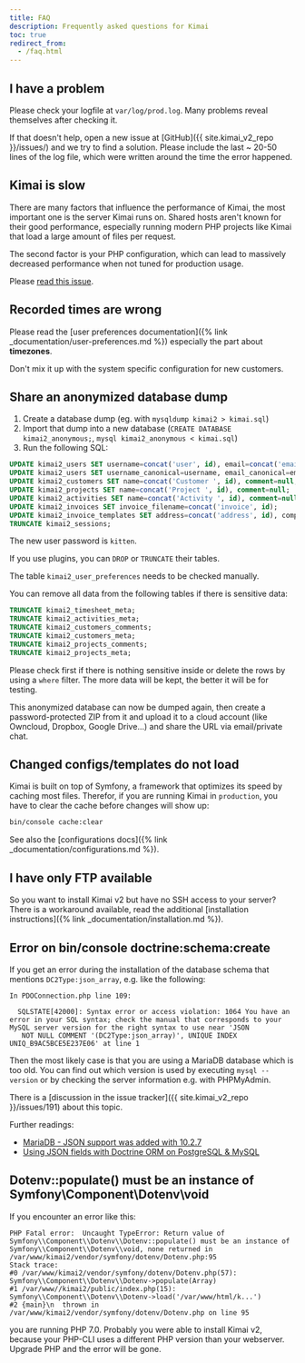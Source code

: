 ```yaml
---
title: FAQ
description: Frequently asked questions for Kimai
toc: true
redirect_from:
  - /faq.html
---
```


## I have a problem

Please check your logfile at `var/log/prod.log`. Many problems reveal themselves after checking it.

If that doesn't help, open a new issue at [GitHub]({{ site.kimai_v2_repo }}/issues/) and we try to find a solution.
Please include the last ~ 20-50 lines of the log file, which were written around the time the error happened.  

## Kimai is slow

There are many factors that influence the performance of Kimai, the most important one is the server Kimai runs on.
Shared hosts aren't known for their good performance, especially running modern PHP projects like Kimai that load a large amount of files per request.

The second factor is your PHP configuration, which can lead to massively decreased performance when not tuned for production usage. 

Please [read this issue](https://github.com/kevinpapst/kimai2/issues/1584#issuecomment-604048869).

## Recorded times are wrong

Please read the [user preferences documentation]({% link _documentation/user-preferences.md %}) especially the part 
about **timezones**.

Don't mix it up with the system specific configuration for new customers.

## Share an anonymized database dump

1. Create a database dump (eg. with `mysqldump kimai2 > kimai.sql`)
2. Import that dump into a new database (`CREATE DATABASE kimai2_anonymous;`, `mysql kimai2_anonymous < kimai.sql`)
3. Run the following SQL: 
```sql
UPDATE kimai2_users SET username=concat('user', id), email=concat('email', id, '@example.com'), alias=concat('User ', id), title=null, avatar=null, password='$argon2id$v=19$m=65536,t=4,p=1$SgXu9HaM4kuQriSrWFyWmA$SouREL0yyxTyV/+YSTHWVc0UPwh5rROwOXgf96K94uM'; 
UPDATE kimai2_users SET username_canonical=username, email_canonical=email,api_token=password; 
UPDATE kimai2_customers SET name=concat('Customer ', id), comment=null, vat_id=null, company=null, address=null, email=null, contact=null, phone=null, fax=null, mobile=null, homepage=null; 
UPDATE kimai2_projects SET name=concat('Project ', id), comment=null; 
UPDATE kimai2_activities SET name=concat('Activity ', id), comment=null; 
UPDATE kimai2_invoices SET invoice_filename=concat('invoice', id);
UPDATE kimai2_invoice_templates SET address=concat('address', id), company=concat('company', id), vat_id=null, contact=null, payment_details=null, payment_terms=null;
TRUNCATE kimai2_sessions;
```
The new user password is `kitten`.

If you use plugins, you can `DROP` or `TRUNCATE` their tables.

The table  `kimai2_user_preferences` needs to be checked manually.

You can remove all data from the following tables if there is sensitive data:
```sql
TRUNCATE kimai2_timesheet_meta;
TRUNCATE kimai2_activities_meta;
TRUNCATE kimai2_customers_comments;
TRUNCATE kimai2_customers_meta;
TRUNCATE kimai2_projects_comments;
TRUNCATE kimai2_projects_meta;
```
Please check first if there is nothing sensitive inside or delete the rows by using a `where` filter.
The more data will be kept, the better it will be for testing. 

This anonymized database can now be dumped again, then create a password-protected ZIP from it and upload it to 
a cloud account (like Owncloud, Dropbox, Google Drive...) and share the URL via email/private chat.

## Changed configs/templates do not load

Kimai is built on top of Symfony, a framework that optimizes its speed by caching most files.
Therefor, if you are running Kimai in `production`, you have to clear the cache before changes will show up:

```bash
bin/console cache:clear
``` 

See also the [configurations docs]({% link _documentation/configurations.md %}).

## I have only FTP available

So you want to install Kimai v2 but have no SSH access to your server? 
There is a workaround available, read the additional [installation instructions]({% link _documentation/installation.md %}). 

## Error on bin/console doctrine:schema:create

If you get an error during the installation of the database schema that mentions `DC2Type:json_array`, e.g. like the following: 

```
In PDOConnection.php line 109:

  SQLSTATE[42000]: Syntax error or access violation: 1064 You have an error in your SQL syntax; check the manual that corresponds to your MySQL server version for the right syntax to use near 'JSON
   NOT NULL COMMENT '(DC2Type:json_array)', UNIQUE INDEX UNIQ_B9AC5BCE5E237E06' at line 1
```

Then the most likely case is that you are using a MariaDB database which is too old. You can find out which version is 
used by executing `mysql --version` or by checking the server information e.g. with PHPMyAdmin.

There is a [discussion in the issue tracker]({{ site.kimai_v2_repo }}/issues/191) about this topic.

Further readings:

- [MariaDB - JSON support was added with 10.2.7](https://mariadb.com/kb/en/library/json-data-type/)
- [Using JSON fields with Doctrine ORM on PostgreSQL & MySQL](https://symfony.fi/entry/using-json-fields-with-doctrine-orm-on-postgresql-mysql)

## Dotenv::populate() must be an instance of Symfony\\Component\\Dotenv\\void

If you encounter an error like this:

```
PHP Fatal error:  Uncaught TypeError: Return value of Symfony\\Component\\Dotenv\\Dotenv::populate() must be an instance of Symfony\\Component\\Dotenv\\void, none returned in /var/www/kimai2/vendor/symfony/dotenv/Dotenv.php:95
Stack trace:
#0 /var/www/kimai2/vendor/symfony/dotenv/Dotenv.php(57): Symfony\\Component\\Dotenv\\Dotenv->populate(Array)
#1 /var/www//kimai2/public/index.php(15): Symfony\\Component\\Dotenv\\Dotenv->load('/var/www/html/k...')
#2 {main}\n  thrown in /var/www/kimai2/vendor/symfony/dotenv/Dotenv.php on line 95

```

you are running PHP 7.0. Probably you were able to install Kimai v2, because your PHP-CLI uses a different PHP version than your webserver.
Upgrade PHP and the error will be gone.  
